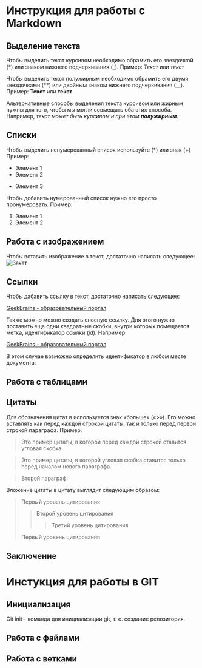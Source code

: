 # Инструкция для работы с Markdown

## Выделение текста

Чтобы выделить текст курсивом необходимо обрамить его звездочкой (*) или знаком нижнего подчеркивания (_). Пример: *Текст* или _текст_

Чтобы выделить текст полужирным необходимо обрамить его двумя  звездочками (**) или двойным знаком нижнего подчеркивания (__). Пример: **Текст** или __текст__

Альтернативные способы выделения текста курсивом или жирным нужны для того, чтобы мы могли совмещать оба этих способа. Например, _текст может быть курсивом и при этом **полужирным**_.

## Списки

Чтобы выделить ненумерованный список используйте (*) или знак (+) Пример:
* Элемент 1
* Элемент 2
+ Элемент 3

Чтобы добавить нумерованный список нужно его просто пронумеровать. Пример:
1. Элемент 1
2. Элемент 2

## Работа с изображением

Чтобы вставить изображение в текст, достаточно написать следующее:
![Закат](Zakat.jpg)

## Ссылки

Чтобы дабавить ссылку в текст, достаточно написать следующее:

[GeekBrains - образовательный портал](https://gb.ru/)

Также можно можно создать сносную ссылку. Для этого нужно поставить еще одни квадратные скобки, внутри которых помещается метка, идентификатор ссылки (id). Например:

[GeekBrains - образовательный портал][id]

В этом случае возможно определить идентификатор в любом месте документа:

[id]: https://gb.ru/

## Работа с таблицами

## Цитаты

Для обозначения цитат в  используется знак «больше» («>»). Его можно вставлять как перед каждой строкой цитаты, так и только перед первой строкой параграфа. Пример:

>Это пример цитаты,
>в которой перед каждой строкой
>ставится угловая скобка.

>Это пример цитаты,
в которой угловая скобка
ставится только перед началом нового параграфа.

>Второй параграф.

Вложение цитаты в цитату выглядит следующим образом:

> Первый уровень цитирования
>> Второй уровень цитирования
>>> Третий уровень цитирования
>
>Первый уровень цитирования

## Заключение

# Инстукция для работы в GIT

## Инициализация

Git init - команда для инициализации git, т. е. создание репозитория.

## Работа с файлами

## Работа с ветками